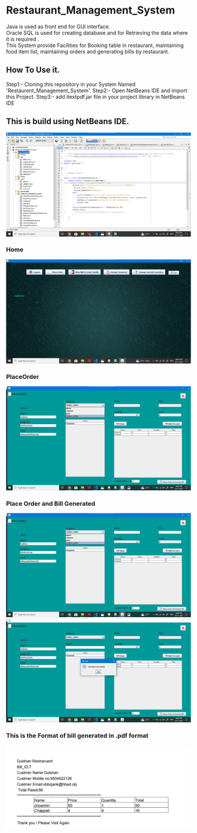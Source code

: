 # Restaurant_Management_System
Java is used as front end for GUI interface.\
Oracle SQL is used for creating database and for Retrieving the data where it is required .\
This System provide Facilities for Booking table in restaurant, maintaining food item list,
maintaining orders and generating bills by restaurant.
## How To Use it.
Step1:- Cloning this repository in your System Named 'Restaurent_Management_System'.
Step2:- Open NetBeans IDE and import this Project.
Step3:- add itextpdf.jar file in your project library in NetBeans IDE

## This is build using NetBeans IDE.
![Netbeans](Screenshots/NetBeansIDE.png)
### Home
![Home](Screenshots/home.png)
### PlaceOrder
![Home](Screenshots/PlaceOrder.png)
### Place Order and Bill Generated
![PlaceOrder](Screenshots/PlaceOrder.png)
![Bill](Screenshots/placeOrderBill.png)
### This is the Format of bill generated in .pdf format
![Bill](Screenshots/Generated_bill.png)


